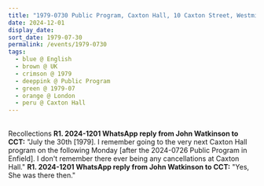 ```yaml
---
title: "1979-0730 Public Program, Caxton Hall, 10 Caxton Street, Westminster, London, UK"
date: 2024-12-01
display_date: 
sort_date: 1979-07-30
permalink: /events/1979-0730
tags:
  - blue @ English
  - brown @ UK
  - crimson @ 1979
  - deeppink @ Public Program
  - green @ 1979-07
  - orange @ London
  - peru @ Caxton Hall
---
```


<br>

<wave-list>
  <list-title color="DarkSeaGreen" width="65"> Recollections</list-title>
  <list-item color="BlanchedAlmond"  width="280"><b>R1. 2024-1201 WhatsApp reply from John Watkinson to CCT:</b> "July the 30th [1979]. I remember going to the very next Caxton Hall program on the following Monday [after the 2024-0726 Public Program in Enfield]. I don't remember there ever being any cancellations at Caxton Hall."</list-item>
  <list-item color="Lavender"  width="280"><b>R1. 2024-1201 WhatsApp reply from John Watkinson to CCT:</b> "Yes, She was there then."</list-item>  
</wave-list>